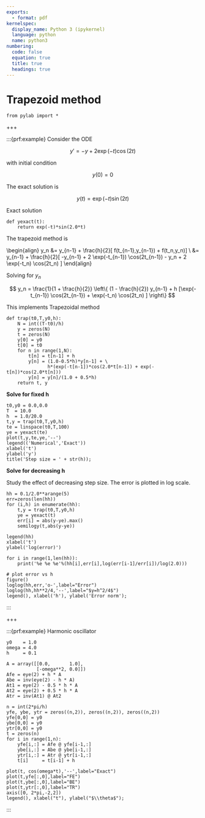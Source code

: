 ```yaml
---
exports:
  - format: pdf
kernelspec:
  display_name: Python 3 (ipykernel)
  language: python
  name: python3
numbering:
  code: false
  equation: true
  title: true
  headings: true
---
```


# Trapezoid method

```{code-cell}
from pylab import *
```

+++

:::{prf:example}
Consider the ODE

$$
y' = -y + 2 \exp(-t) \cos(2t)
$$

with initial condition

$$
y(0) = 0
$$

The exact solution is

$$
y(t) = \exp(-t) \sin(2t)
$$

Exact solution

```{code-cell}
def yexact(t):
    return exp(-t)*sin(2.0*t)
```

The trapezoid method is

\begin{align}
y_n 
&= y_{n-1} + \frac{h}{2}[ f(t_{n-1},y_{n-1}) + f(t_n,y_n)] \\
&= y_{n-1} + \frac{h}{2}[ -y_{n-1} + 2 \exp(-t_{n-1}) \cos(2t_{n-1})  - y_n + 2 \exp(-t_n) \cos(2t_n) ]
\end{align}

Solving for $y_n$

$$
y_n = \frac{1}{1 + \frac{h}{2}} \left\{ (1 - \frac{h}{2}) y_{n-1} + h [\exp(-t_{n-1}) \cos(2t_{n-1}) + \exp(-t_n) \cos(2t_n) ] \right\}
$$

This implements Trapezoidal method

```{code-cell}
def trap(t0,T,y0,h):
    N = int((T-t0)/h)
    y = zeros(N)
    t = zeros(N)
    y[0] = y0
    t[0] = t0
    for n in range(1,N):
        t[n] = t[n-1] + h
        y[n] = (1.0-0.5*h)*y[n-1] + \
               h*(exp(-t[n-1])*cos(2.0*t[n-1]) + exp(-t[n])*cos(2.0*t[n]))
        y[n] = y[n]/(1.0 + 0.5*h)
    return t, y
```

**Solve for fixed h**

```{code-cell}
t0,y0 = 0.0,0.0
T  = 10.0
h  = 1.0/20.0
t,y = trap(t0,T,y0,h)
te = linspace(t0,T,100)
ye = yexact(te)
plot(t,y,te,ye,'--')
legend(('Numerical','Exact'))
xlabel('t')
ylabel('y')
title('Step size = ' + str(h));
```

**Solve for decreasing h**

Study the effect of decreasing step size. The error is plotted in log scale.

```{code-cell}
hh = 0.1/2.0**arange(5)
err=zeros(len(hh))
for (i,h) in enumerate(hh):
    t,y = trap(t0,T,y0,h)
    ye = yexact(t)
    err[i] = abs(y-ye).max()
    semilogy(t,abs(y-ye))
    
legend(hh)
xlabel('t')
ylabel('log(error)')

for i in range(1,len(hh)):
    print('%e %e %e'%(hh[i],err[i],log(err[i-1]/err[i])/log(2.0)))

# plot error vs h
figure()
loglog(hh,err,'o-',label="Error")
loglog(hh,hh**2/4,'--',label="$y=h^2/4$")
legend(), xlabel('h'), ylabel('Error norm');
```
:::

+++

:::{prf:example} Harmonic oscillator

```{code-cell}
y0    = 1.0
omega = 4.0
h     = 0.1

A = array([[0.0,       1.0], 
           [-omega**2, 0.0]])
Afe = eye(2) + h * A
Abe = inv(eye(2) - h * A)
At1 = eye(2) - 0.5 * h * A
At2 = eye(2) + 0.5 * h * A
Atr = inv(At1) @ At2

n = int(2*pi/h)
yfe, ybe, ytr = zeros((n,2)), zeros((n,2)), zeros((n,2))
yfe[0,0] = y0
ybe[0,0] = y0 
ytr[0,0] = y0
t = zeros(n)
for i in range(1,n):
    yfe[i,:] = Afe @ yfe[i-1,:]
    ybe[i,:] = Abe @ ybe[i-1,:]
    ytr[i,:] = Atr @ ytr[i-1,:]
    t[i]     = t[i-1] + h

plot(t, cos(omega*t),'--',label="Exact")
plot(t,yfe[:,0],label="FE")
plot(t,ybe[:,0],label="BE")
plot(t,ytr[:,0],label="TR")
axis([0, 2*pi,-2,2])
legend(), xlabel("t"), ylabel("$\\theta$");
```

:::
